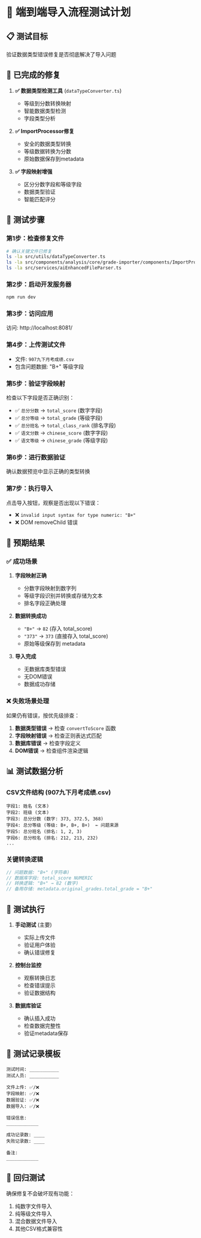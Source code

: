# 🧪 端到端导入流程测试计划

## 📋 测试目标
验证数据类型错误修复是否彻底解决了导入问题

## 🔧 已完成的修复
1. **✅ 数据类型检测工具** (`dataTypeConverter.ts`)
   - 等级到分数转换映射
   - 智能数据类型检测
   - 字段类型分析

2. **✅ ImportProcessor修复** 
   - 安全的数据类型转换
   - 等级数据转换为分数
   - 原始数据保存到metadata

3. **✅ 字段映射增强**
   - 区分分数字段和等级字段  
   - 数据类型验证
   - 智能匹配评分

## 🧪 测试步骤

### 第1步：检查修复文件
```bash
# 确认关键文件已修复
ls -la src/utils/dataTypeConverter.ts
ls -la src/components/analysis/core/grade-importer/components/ImportProcessor.tsx
ls -la src/services/aiEnhancedFileParser.ts
```

### 第2步：启动开发服务器
```bash
npm run dev
```

### 第3步：访问应用
访问: http://localhost:8081/

### 第4步：上传测试文件
- 文件: `907九下月考成绩.csv`
- 包含问题数据: "B+" 等级字段

### 第5步：验证字段映射
检查以下字段是否正确识别：
- ✅ `总分分数` → `total_score` (数字字段)
- ✅ `总分等级` → `total_grade` (等级字段)  
- ✅ `总分班名` → `total_class_rank` (排名字段)
- ✅ `语文分数` → `chinese_score` (数字字段)
- ✅ `语文等级` → `chinese_grade` (等级字段)

### 第6步：进行数据验证
确认数据预览中显示正确的类型转换

### 第7步：执行导入
点击导入按钮，观察是否出现以下错误：
- ❌ `invalid input syntax for type numeric: "B+"`
- ❌ DOM removeChild 错误

## 🎯 预期结果

### ✅ 成功场景
1. **字段映射正确**
   - 分数字段映射到数字列
   - 等级字段识别并转换或存储为文本
   - 排名字段正确处理

2. **数据转换成功**
   - `"B+"` → `82` (存入 total_score)
   - `"373"` → `373` (直接存入 total_score)  
   - 原始等级保存到 metadata

3. **导入完成**
   - 无数据库类型错误
   - 无DOM错误
   - 数据成功存储

### ❌ 失败场景处理
如果仍有错误，按优先级排查：
1. **数据类型错误** → 检查 `convertToScore` 函数
2. **字段映射错误** → 检查正则表达式匹配
3. **数据库错误** → 检查字段定义
4. **DOM错误** → 检查组件渲染逻辑

## 📊 测试数据分析

### CSV文件结构 (907九下月考成绩.csv)
```
字段1: 姓名 (文本)
字段2: 班级 (文本) 
字段3: 总分分数 (数字: 373, 372.5, 368)
字段4: 总分等级 (等级: B+, B+, B+)  ← 问题来源
字段5: 总分班名 (排名: 1, 2, 3)
字段6: 总分校名 (排名: 212, 213, 232)
...
```

### 关键转换逻辑
```javascript
// 问题数据: "B+" (字符串)
// 数据库字段: total_score NUMERIC
// 转换逻辑: "B+" → 82 (数字)
// 备用存储: metadata.original_grades.total_grade = "B+"
```

## 🚀 测试执行

1. **手动测试** (主要)
   - 实际上传文件
   - 验证用户体验
   - 确认错误修复

2. **控制台监控**
   - 观察转换日志
   - 检查错误提示
   - 验证数据结构

3. **数据库验证**
   - 确认插入成功
   - 检查数据完整性
   - 验证metadata保存

## 📝 测试记录模板

```
测试时间: ___________
测试人员: ___________

文件上传: ✅/❌
字段映射: ✅/❌  
数据验证: ✅/❌
数据导入: ✅/❌

错误信息: 
____________

成功记录数: ____
失败记录数: ____

备注:
____________
```

## 🔄 回归测试

确保修复不会破坏现有功能：
1. 纯数字文件导入
2. 纯等级文件导入  
3. 混合数据文件导入
4. 其他CSV格式兼容性